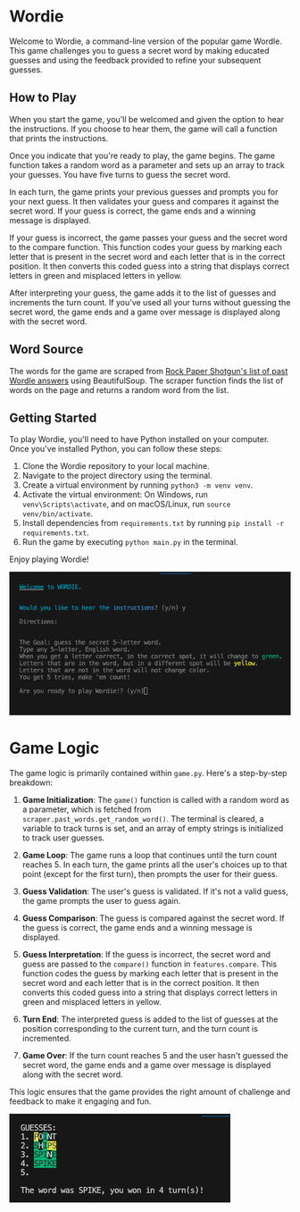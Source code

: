 # Wordie

Welcome to Wordie, a command-line version of the popular game Wordle. This game challenges you to guess a secret word by making educated guesses and using the feedback provided to refine your subsequent guesses.

## How to Play

When you start the game, you'll be welcomed and given the option to hear the instructions. If you choose to hear them, the game will call a function that prints the instructions.

Once you indicate that you're ready to play, the game begins. The game function takes a random word as a parameter and sets up an array to track your guesses. You have five turns to guess the secret word.

In each turn, the game prints your previous guesses and prompts you for your next guess. It then validates your guess and compares it against the secret word. If your guess is correct, the game ends and a winning message is displayed.

If your guess is incorrect, the game passes your guess and the secret word to the compare function. This function codes your guess by marking each letter that is present in the secret word and each letter that is in the correct position. It then converts this coded guess into a string that displays correct letters in green and misplaced letters in yellow.

After interpreting your guess, the game adds it to the list of guesses and increments the turn count. If you've used all your turns without guessing the secret word, the game ends and a game over message is displayed along with the secret word.

## Word Source

The words for the game are scraped from [Rock Paper Shotgun's list of past Wordle answers](https://www.rockpapershotgun.com/wordle-past-answers/) using BeautifulSoup. The scraper function finds the list of words on the page and returns a random word from the list.

## Getting Started

To play Wordie, you'll need to have Python installed on your computer. Once you've installed Python, you can follow these steps:

1. Clone the Wordie repository to your local machine.
2. Navigate to the project directory using the terminal.
3. Create a virtual environment by running `python3 -m venv venv`.
4. Activate the virtual environment: On Windows, run `venv\Scripts\activate`, and on macOS/Linux, run `source venv/bin/activate`.
5. Install dependencies from `requirements.txt` by running `pip install -r requirements.txt`.
6. Run the game by executing `python main.py` in the terminal.

Enjoy playing Wordie!

![Wordie Screenshot](assets/wordie_screenshot.png)

# Game Logic

The game logic is primarily contained within `game.py`. Here's a step-by-step breakdown:

1. **Game Initialization**: The `game()` function is called with a random word as a parameter, which is fetched from `scraper.past_words.get_random_word()`. The terminal is cleared, a variable to track turns is set, and an array of empty strings is initialized to track user guesses.

2. **Game Loop**: The game runs a loop that continues until the turn count reaches 5. In each turn, the game prints all the user's choices up to that point (except for the first turn), then prompts the user for their guess.

3. **Guess Validation**: The user's guess is validated. If it's not a valid guess, the game prompts the user to guess again.

4. **Guess Comparison**: The guess is compared against the secret word. If the guess is correct, the game ends and a winning message is displayed.

5. **Guess Interpretation**: If the guess is incorrect, the secret word and guess are passed to the `compare()` function in `features.compare`. This function codes the guess by marking each letter that is present in the secret word and each letter that is in the correct position. It then converts this coded guess into a string that displays correct letters in green and misplaced letters in yellow.

6. **Turn End**: The interpreted guess is added to the list of guesses at the position corresponding to the current turn, and the turn count is incremented.

7. **Game Over**: If the turn count reaches 5 and the user hasn't guessed the secret word, the game ends and a game over message is displayed along with the secret word.

This logic ensures that the game provides the right amount of challenge and feedback to make it engaging and fun.

![Wordie Screenshot](assets/game_play_screenshot.png)